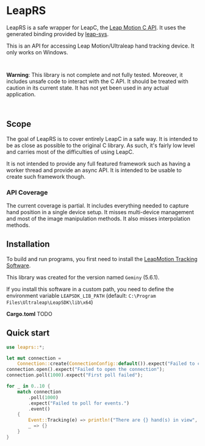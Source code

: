 # LeapRS

LeapRS is a safe wrapper for LeapC, the [Leap Motion C
API](https://docs.ultraleap.com/tracking-api/). It uses the generated binding
provided by [leap-sys](https://crates.io/crates/leap-sys).

This is an API for accessing Leap Motion/Ultraleap hand tracking device. It only
works on Windows.

<div class="example-wrap" style="display:inline-block"><pre class="compile_fail" style="white-space:normal;font:inherit;">

**Warning**: This library is not complete and not fully tested. Moreover, it includes unsafe
code to interact with the C API. It should be treated with caution in its
current state. It has not yet been used in any actual application.

</pre></div>

## Scope

The goal of LeapRS is to cover entirely LeapC in a safe way. It is intended to
be as close as possible to the original C library. As such, it's fairly low
level and carries most of the difficulties of using LeapC.

It is not intended to provide any full featured framework such as having a
worker thread and provide an async API. It is intended to be usable to create
such framework though.

### API Coverage

The current coverage is partial. It includes everything needed to capture hand
position in a single device setup. It misses multi-device management and most of
the image manipulation methods. It also misses interpolation methods.

## Installation

To build and run programs, you first need to install the [LeapMotion Tracking Software](https://developer.leapmotion.com/tracking-software-download).

This library was created for the version named `Geminy` (5.6.1).

If you install this software in a custom path, you need to define the
environment variable `LEAPSDK_LIB_PATH` (default: `C:\Program
Files\Ultraleap\LeapSDK\lib\x64`)

**Cargo.toml** TODO

## Quick start

```rust
use leaprs::*;

let mut connection =
    Connection::create(ConnectionConfig::default()).expect("Failed to connect");
connection.open().expect("Failed to open the connection");
connection.poll(1000).expect("First poll failed");

for _ in 0..10 {
    match connection
        .poll(1000)
        .expect("Failed to poll for events.")
        .event()
    {
        Event::Tracking(e) => println!("There are {} hand(s) in view", e.hands().len()),
        _ => {}
    }
}
```
